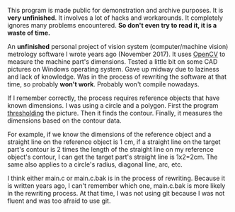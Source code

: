 This program is made public for demonstration and archive purposes. It is **very unfinished**. It involves a lot of hacks and workarounds. It completely ignores many problems encountered. **So don't even try to read it, it is a waste of time.**

An **unfinished** personal project of vision system (computer/machine vision) metrology software I wrote years ago (November 2017). It uses [OpenCV](https://github.com/opencv/opencv) to measure the machine part's dimensions. Tested a little bit on some CAD pictures on Windows operating system. Gave up midway due to laziness and lack of knowledge. Was in the process of rewriting the software at that time, so probably **won't work**. Probably won't compile nowadays.

If I remember correctly, the process requires reference objects that have known dimensions. I was using a circle and a polygon. First the program [thresholding](https://en.wikipedia.org/wiki/Thresholding_(image_processing)) the picture. Then it finds the contour. Finally, it measures the dimensions based on the contour data.

For example, if we know the dimensions of the reference object and a straight line on the reference object is 1 cm, if a straight line on the target part's contour is 2 times the length of the straight line on my reference object's contour, I can get the target part's straight line is 1x2=2cm. The same also applies to a circle's radius, diagonal line, arc, etc.

I think either main.c or main.c.bak is in the process of rewriting. Because it is written years ago, I can't remember which one, main.c.bak is more likely in the rewriting process. At that time, I was not using git because I was not fluent and was too afraid to use git.
